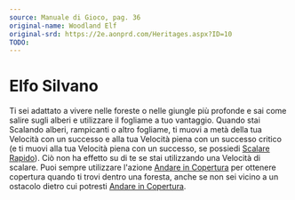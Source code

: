 ```yaml
---
source: Manuale di Gioco, pag. 36
original-name: Woodland Elf
original-srd: https://2e.aonprd.com/Heritages.aspx?ID=10
TODO:
---
```


# Elfo Silvano

Ti sei adattato a vivere nelle foreste o nelle giungle più profonde e sai come
salire sugli alberi e utilizzare il fogliame a tuo vantaggio. Quando stai
Scalando alberi, rampicanti o altro fogliame, ti muovi a metà della tua Velocità
con un successo e alla tua Velocità piena con un successo critico (e ti muovi
alla tua Velocità piena con un successo, se possiedi
[Scalare Rapido](/talenti/generici/scalare-rapido)). Ciò non ha effetto su di te
se stai utilizzando una Velocità di scalare. Puoi sempre utilizzare l'azione
[Andare in Copertura](/azioni/base/andare-in-copertura) per ottenere copertura
quando ti trovi dentro una foresta, anche se non sei vicino a un ostacolo dietro
cui potresti [Andare in Copertura](/azioni/base/andare-in-copertura).
